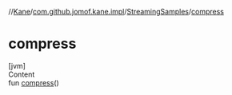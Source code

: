//[Kane](../../index.md)/[com.github.jomof.kane.impl](../index.md)/[StreamingSamples](index.md)/[compress](compress.md)



# compress  
[jvm]  
Content  
fun [compress](compress.md)()  



